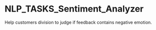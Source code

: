 # NLP_TASKS_Sentiment_Analyzer
Help customers division to judge if feedback contains negative emotion.
